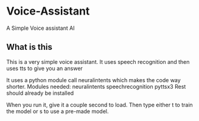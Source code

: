 # Voice-Assistant
A Simple Voice assistant AI

## What is this
This is a very simple voice assistant. It uses speech recognition and then uses tts to give you an answer

It uses a python module call neuralintents which makes the code way shorter. 
Modules needed:
neuralintents
speechrecognition
pyttsx3
Rest should already be installed

When you run it, give it a couple second to load. Then type either t to train the model or s to use a pre-made model.

